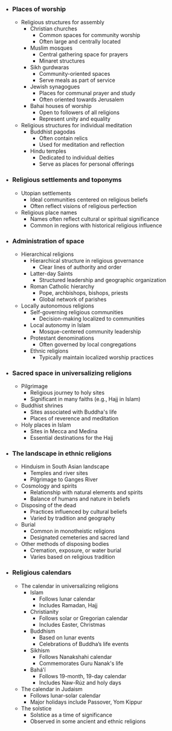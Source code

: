 - ### Places of worship
	- Religious structures for assembly
		- Christian churches
			- Common spaces for community worship
			- Often large and centrally located
		- Muslim mosques
			- Central gathering space for prayers
			- Minaret structures
		- Sikh gurdwaras
			- Community-oriented spaces
			- Serve meals as part of service
		- Jewish synagogues
			- Places for communal prayer and study
			- Often oriented towards Jerusalem
		- Bahai houses of worship
			- Open to followers of all religions
			- Represent unity and equality
	- Religious structures for individual meditation
		- Buddhist pagodas
			- Often contain relics
			- Used for meditation and reflection
		- Hindu temples
			- Dedicated to individual deities
			- Serve as places for personal offerings

- ### Religious settlements and toponyms
	- Utopian settlements
		- Ideal communities centered on religious beliefs
		- Often reflect visions of religious perfection
	- Religious place names
		- Names often reflect cultural or spiritual significance
		- Common in regions with historical religious influence

- ### Administration of space
	- Hierarchical religions
		- Hierarchical structure in religious governance
			- Clear lines of authority and order
		- Latter-day Saints
			- Structured leadership and geographic organization
		- Roman Catholic hierarchy
			- Pope, archbishops, bishops, priests
			- Global network of parishes
	- Locally autonomous religions
		- Self-governing religious communities
			- Decision-making localized to communities
		- Local autonomy in Islam
			- Mosque-centered community leadership
		- Protestant denominations
			- Often governed by local congregations
		- Ethnic religions
			- Typically maintain localized worship practices

- ### Sacred space in universalizing religions
	- Pilgrimage
		- Religious journey to holy sites
		- Significant in many faiths (e.g., Hajj in Islam)
	- Buddhist shrines
		- Sites associated with Buddha's life
		- Places of reverence and meditation
	- Holy places in Islam
		- Sites in Mecca and Medina
		- Essential destinations for the Hajj

- ### The landscape in ethnic religions 
	- Hinduism in South Asian landscape
		- Temples and river sites
		- Pilgrimage to Ganges River
	- Cosmology and spirits
		- Relationship with natural elements and spirits
		- Balance of humans and nature in beliefs
	- Disposing of the dead
		- Practices influenced by cultural beliefs
		- Varied by tradition and geography
	- Burial
		- Common in monotheistic religions
		- Designated cemeteries and sacred land
	- Other methods of disposing bodies
		- Cremation, exposure, or water burial
		- Varies based on religious tradition

- ### Religious calendars
	- The calendar in universalizing religions 
		- Islam
			- Follows lunar calendar
			- Includes Ramadan, Hajj
		- Christianity
			- Follows solar or Gregorian calendar
			- Includes Easter, Christmas
		- Buddhism
			- Based on lunar events
			- Celebrations of Buddha’s life events
		- Sikhism
			- Follows Nanakshahi calendar
			- Commemorates Guru Nanak's life
		- Bahá'í
			- Follows 19-month, 19-day calendar
			- Includes Naw-Rúz and holy days
	- The calendar in Judaism
		- Follows lunar-solar calendar
		- Major holidays include Passover, Yom Kippur
	- The solstice
		- Solstice as a time of significance
		- Observed in some ancient and ethnic religions

